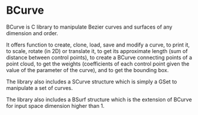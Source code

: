 # BCurve
BCurve is C library to manipulate Bezier curves and surfaces of any dimension and order.

It offers function to create, clone, load, save and modify a curve, to print it, to scale, rotate (in 2D) or translate it, to get its approximate length (sum of distance between control points), to create a BCurve connecting points of a point cloud, to get the weights (coefficients of each control point given the value of the parameter of the curve), and to get the bounding box.

The library also includes a SCurve structure which is simply a GSet<BCurve> to manipulate a set of curves.

The library also includes a BSurf structure which is the extension of BCurve for input space dimension higher than 1.
